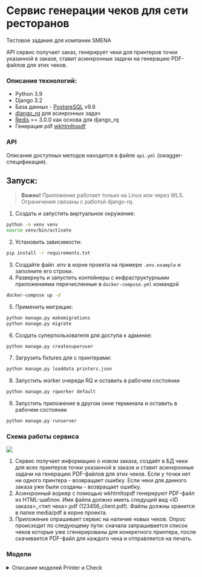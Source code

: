 # Сервис генерации чеков для сети ресторанов
Тестовое задание для компании SMENA

API сервис получает заказ, генерирует чеки для принтеров точки указанной в заказе, ставит асинхронные задачи на генерацию PDF-файлов для этих чеков.

###  Описание технологий:
- Python 3.9
- Django 3.2
- База данных - [PostgreSQL](https://hub.docker.com/_/postgres/) v9.6
- [django_rq](https://github.com/rq/django-rq) для асинронных задач
- [Redis](https://hub.docker.com/_/redis/) >= 3.0.0 как основа для django_rq
- Генерация pdf [wkhtmltopdf](https://hub.docker.com/r/openlabs/docker-wkhtmltopdf-aas/)

### API
Описание доступных методов находится в файле `api.yml` (swagger-спецификация).


## Запуск:
>**Важно!** Приложение работает только на Linux или через WLS. Ограничения связаны c работой django-rq.

1. Создать и запустить виртуальное окружение:
```bash
python -m venv venv
source venv/bin/activate
```
2. Установить зависимости:
```bash
pip install -r requirements.txt
```
3. Создайте файл .env в корне проекта на примере `.env.example` и заполните его строки.
4. Развернуть и запустить контейнеры с инфраструктурными приложениями перечисленные в `docker-compose.yml` командой
 ```bash
docker-compose up -d
```
5. Применить миграции:
```bash
python manage.py makemigrations
python manage.py migrate
```
6. Создать суперпользователя для доступа к админке:
```bash
python manage.py createsuperuser
```
7. Загрузить fixtures для с принтерами:
```bash
python manage.py loaddata printers.json
```
8. Запустить worker очереди RQ и оставить в рабочем состоянии
```bash
python manage.py rqworker default
```
9. Запустить приложение в другом окне терминала и оставить в рабочем состоянии
```bash
python manage.py runserver
```

### Схема работы сервиса

![][arch]

1. Сервис получает информацию о новом заказа, создаёт в БД чеки для всех принтеров точки указанной в заказе и ставит асинхронные задачи на генерацию PDF-файлов для этих чеков. Если у точки нет ни одного принтера - возвращает ошибку. Если чеки для данного заказа уже были созданы - возвращает ошибку.
2. Асинхронный воркер с помощью wkhtmltopdf генерируют PDF-файл из HTML-шаблон. Имя файла должно иметь следущий вид <ID заказа>\_<тип чека>.pdf (123456_client.pdf).
   Файлы должны хранится в папке media/pdf в корне проекта.
3. Приложение опрашивает сервис на наличие новых чеков. Опрос происходит по следующему пути: сначала запрашивается список чеков которые уже сгенерированы для конкретного принтера, после скачивается PDF-файл для каждого чека и отправляется на печать.

### Модели
<details> 
 <summary>Описание моделей Printer и Check </summary>
1. Принтер (Printer). Каждый принтер печатает только свой тип чеков. Поле api_key принимает уникальные значения, по нему
   однозначно определяется принтер. Для этой модели должны быть fixtures (принтеры для обоих типов чеков для нескольких точек).

| Поле       | Тип          | Значение        | Описание                          |
| ---------- | ------------ | --------------- | --------------------------------- |
| name       | CharField    |                 | название принтера                 |
| api_key    | CharField    |                 | ключ доступа к API                |
| check_type | CharField    | kitchen\|client | тип чека которые печатает принтер |
| point_id   | IntegerField |                 | точка к которой привязан принтер  |

2. Чек (Check). Информация о заказе для каждого чека хранится в JSON, нет необходимости делать отдельные модели.

| Поле       | Тип        | Значение               | Описание                     |
| ---------- | ---------- | ---------------------- | ---------------------------- |
| printer_id | ForeignKey |                        | принтер                      |
| type       | CharField  | kitchen\|client        | тип чека                     |
| order      | JSONField  |                        | информация о заказе          |
| status     | CharField  | new\|rendered\|printed | статус чека                  |
| pdf_file   | FileField  |                        | ссылка на созданный PDF-файл |

</details>


[arch]: images/arch.png